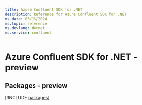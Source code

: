 ```yaml
---
title: Azure Confluent SDK for .NET
description: Reference for Azure Confluent SDK for .NET
ms.date: 03/15/2024
ms.topic: reference
ms.devlang: dotnet
ms.service: confluent
---
```

# Azure Confluent SDK for .NET - preview
## Packages - preview
[!INCLUDE [packages](confluent-index.md)]